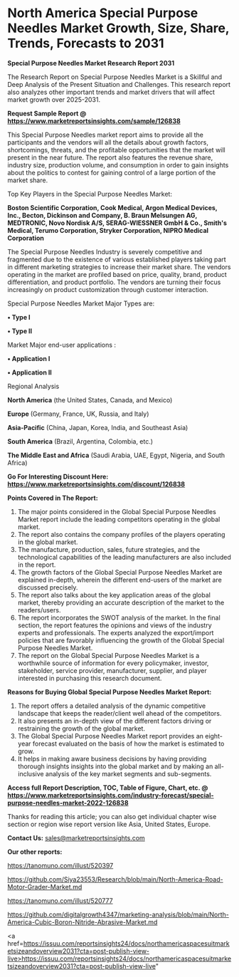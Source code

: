 # North America Special Purpose Needles Market Growth, Size, Share, Trends, Forecasts to 2031

<strong>Special Purpose Needles Market Research Report 2031</strong>

The Research Report on Special Purpose Needles Market is a Skillful and Deep Analysis of the Present Situation and Challenges. This research report also analyzes other important trends and market drivers that will affect market growth over 2025-2031.

<strong>Request Sample Report @ <a href=https://www.marketreportsinsights.com/sample/126838>https://www.marketreportsinsights.com/sample/126838</a></strong>

This Special Purpose Needles market report aims to provide all the participants and the vendors will all the details about growth factors, shortcomings, threats, and the profitable opportunities that the market will present in the near future. The report also features the revenue share, industry size, production volume, and consumption in order to gain insights about the politics to contest for gaining control of a large portion of the market share.

Top Key Players in the Special Purpose Needles Market:

<strong>Boston Scientific Corporation, Cook Medical, Argon Medical Devices, Inc., Becton, Dickinson and Company, B. Braun Melsungen AG, MEDTRONIC, Novo Nordisk A/S, SERAG-WIESSNER GmbH & Co., Smith's Medical, Terumo Corporation, Stryker Corporation, NIPRO Medical Corporation</strong>

The Special Purpose Needles Industry is severely competitive and fragmented due to the existence of various established players taking part in different marketing strategies to increase their market share. The vendors operating in the market are profiled based on price, quality, brand, product differentiation, and product portfolio. The vendors are turning their focus increasingly on product customization through customer interaction.

Special Purpose Needles Market Major Types are:

<strong>• Type I

• Type II</strong>

Market Major end-user applications :

<strong>• Application I

• Application II</strong>

Regional Analysis

</u><strong><b>North America</b></strong> (the United States, Canada, and Mexico)

<strong><b>Europe </b></strong>(Germany, France, UK, Russia, and Italy)

<strong><b>Asia-Pacific</b></strong> (China, Japan, Korea, India, and Southeast Asia)

<strong><b>South America</b></strong> (Brazil, Argentina, Colombia, etc.)

<strong><b>The Middle East and Africa</b></strong> (Saudi Arabia, UAE, Egypt, Nigeria, and South Africa)

<strong>Go For Interesting Discount Here: <a href=https://www.marketreportsinsights.com/discount/126838>https://www.marketreportsinsights.com/discount/126838</a></strong>

<strong>Points Covered in The Report:</strong>
<ol>
  <li>The major points considered in the Global Special Purpose Needles Market report include the leading competitors operating in the global market.</li>
  <li>The report also contains the company profiles of the players operating in the global market.</li>
  <li>The manufacture, production, sales, future strategies, and the technological capabilities of the leading manufacturers are also included in the report.</li>
  <li>The growth factors of the Global Special Purpose Needles Market are explained in-depth, wherein the different end-users of the market are discussed precisely.</li>
  <li>The report also talks about the key application areas of the global market, thereby providing an accurate description of the market to the readers/users.</li>
  <li>The report incorporates the SWOT analysis of the market. In the final section, the report features the opinions and views of the industry experts and professionals. The experts analyzed the export/import policies that are favorably influencing the growth of the Global Special Purpose Needles Market.</li>
  <li>The report on the Global Special Purpose Needles Market is a worthwhile source of information for every policymaker, investor, stakeholder, service provider, manufacturer, supplier, and player interested in purchasing this research document.</li>
</ol>
<strong>Reasons for Buying Global Special Purpose Needles Market Report:</strong>

<ol>
  <li>The report offers a detailed analysis of the dynamic competitive landscape that keeps the reader/client well ahead of the competitors.</li>
  <li>It also presents an in-depth view of the different factors driving or restraining the growth of the global market.</li>
  <li>The Global Special Purpose Needles Market report provides an eight-year forecast evaluated on the basis of how the market is estimated to grow.</li>
  <li>It helps in making aware business decisions by having providing thorough insights insights into the global market and by making an all-inclusive analysis of the key market segments and sub-segments.</li>
</ol>
<strong>Access full Report Description, TOC, Table of Figure, Chart, etc. @ <a href=https://www.marketreportsinsights.com/industry-forecast/special-purpose-needles-market-2022-126838>https://www.marketreportsinsights.com/industry-forecast/special-purpose-needles-market-2022-126838</a></strong>


Thanks for reading this article; you can also get individual chapter wise section or region wise report version like Asia, United States, Europe.

<strong>Contact Us:</strong>
sales@marketreportsinsights.com

<strong>Our other reports:</strong>

<a href=https://tanomuno.com/illust/520397>https://tanomuno.com/illust/520397</a>

<a href=https://github.com/Siya23553/Research/blob/main/North-America-Road-Motor-Grader-Market.md>https://github.com/Siya23553/Research/blob/main/North-America-Road-Motor-Grader-Market.md</a>

<a href=https://tanomuno.com/illust/520777>https://tanomuno.com/illust/520777</a>

<a href=https://github.com/digitalgrowth4347/marketing-analysis/blob/main/North-America-Cubic-Boron-Nitride-Abrasive-Market.md>https://github.com/digitalgrowth4347/marketing-analysis/blob/main/North-America-Cubic-Boron-Nitride-Abrasive-Market.md</a>

<a href=https://issuu.com/reportsinsights24/docs/northamericaspacesuitmarketsizeandoverview2031?cta=post-publish-view-live>https://issuu.com/reportsinsights24/docs/northamericaspacesuitmarketsizeandoverview2031?cta=post-publish-view-live</a>"
